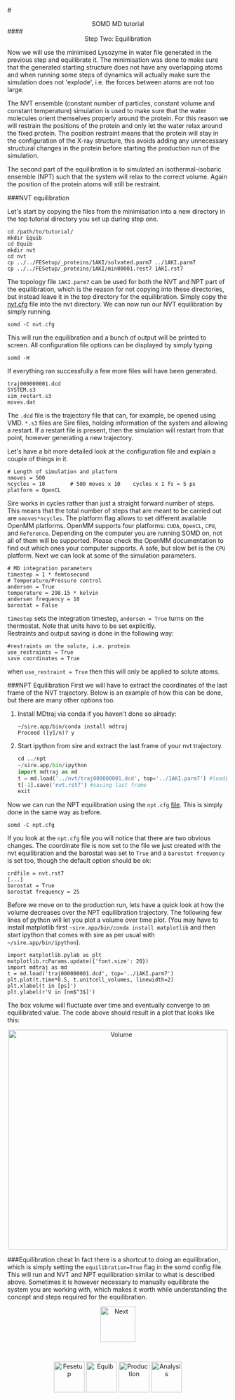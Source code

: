 #<center>SOMD MD tutorial</center>
####<center>Step Two: Equilibration </center>

Now we will use the minimised Lysozyme in water file generated in the previous step and equilibrate it. The minimisation was done to make sure that the generated starting structure does not have any overlapping atoms and when running some steps of dynamics will actually make sure the simulation does not 'explode', i.e. the forces between atoms are not too large.
 
The NVT ensemble (constant number of particles, constant volume and constant temperature) simulation is used to make sure that the water molecules orient themselves properly around the protein. For this reason we will restrain the positions of the protein and only let the water relax around the fixed protein. The position restraint means that the protein will stay in the configuration of the X-ray structure, this avoids adding any unnecessary structural changes in the protein before starting the production run of the simulation. 

The second part of the equilibration is to simulated an isothermal-isobaric ensemble (NPT) such that the system will relax to the correct volume. Again the position of the protein atoms will still be restraint. 

###NVT equilibration

Let's start by copying the files from the minimisation into a new directory in the top tutorial directory you set up during step one.  
   
    cd /path/to/tutorial/
    mkdir Equib
    cd Equib
    mkdir nvt
    cd nvt
    cp ../../FESetup/_proteins/1AKI/solvated.parm7 ../1AKI.parm7
    cp ../../FESetup/_proteins/1AKI/min00001.rest7 1AKI.rst7
 

The topology file `1AKI.parm7` can be used for both the NVT and NPT part of the equilibration, which is the reason for not copying into these directories, but instead leave it in the top directory for the equilibration. 
Simply copy the [nvt.cfg](Data/nvt.cfg) file into the nvt directory. We can now run our NVT equilibration by simply running. 

    somd -C nvt.cfg
This will run the equilibration and a bunch of output will be printed to screen. 
All configuration file options can be displayed by simply typing 

    somd -H

If everything ran successfully a few more files will have been generated. 

    traj000000001.dcd
    SYSTEM.s3
    sim_restart.s3
    moves.dat

The ```.dcd``` file is the trajectory file that can, for example, be opened using VMD. ```*.s3``` files are Sire files, holding information of the system and allowing a restart. If a restart file is present, then the simulation will restart from that point, however generating a new trajectory. 

Let's have a bit more detailed look at the configuration file and explain a couple of things in it. 

    # Length of simulation and platform
    nmoves = 500
    ncycles = 10        # 500 moves x 10    cycles x 1 fs = 5 ps
    platform = OpenCL 

Sire works in cycles rather than just a straight forward number of steps. This means that the total number of steps that are meant to be carried out are ```nmoves*ncycles```. The platform flag allows to set different available OpenMM platforms. OpenMM supports four platforms: ```CUDA```, ```OpenCL```, ```CPU```, and ```Reference```. Depending on the computer you are running SOMD on, not all of them will be supported. Please check the OpenMM documentation to find out which ones your computer supports. A safe, but slow bet is the ```CPU``` platform. 
Next we can look at some of the simulation parameters. 

    # MD integration parameters
    timestep = 1 * femtosecond
    # Temperature/Pressure control
    andersen = True
    temperature = 298.15 * kelvin
    andersen frequency = 10
    barostat = False 

```timestep``` sets the integration timestep, ```andersen = True``` turns on the thermostat. Note that units have to be set explicitly.  
Restraints and output saving is  done in the following way:
    
    #restraints on the solute, i.e. protein
    use_restraints = True
    save coordinates = True

when ```use_restraint = True``` then this will only be applied to solute atoms. 

###NPT Equilibration
First we will have to extract the coordinates of the last frame of the NVT trajectory. Below is an example of how this can be done, but there are many other options too. 

1. Install MDtraj via conda if you haven't done so already:
    
    ```
    ~/sire.app/bin/conda install mdtraj
    Proceed ([y]/n)? y
    ```
2. Start ipython from sire and extract the last frame of your nvt trajectory. 

    ```python
    cd ../npt 
    ~/sire.app/bin/ipython 
    import mdtraj as md
    t = md.load('../nvt/traj000000001.dcd', top='../1AKI.parm7') #loading trajectory and topology. 
    t[-1].save('nvt.rst7') #saving last frame
    exit
    ```
Now we can run the NPT equilibration using the ```npt.cfg``` [file](config_files/npt.cfg). This is simply done in the same way as before. 

```
somd -C npt.cfg
```
If you look at the ```npt.cfg``` file you will notice that there are two obvious changes. The coordinate file is now set to the file we just created with the nvt equilibration and the barostat was set to ```True``` and a ```barostat frequency``` is set too, though the default option should be ok:

```
crdfile = nvt.rst7
[...]
barostat = True
barostat frequency = 25

```
Before we move on to the production run, lets have a quick look at how the volume decreases over the NPT equilibration trajectory. 
The following few lines of python will let you plot a volume over time plot. (You may have to install matplotlib first ```~sire.app/bin/conda install matplotlib``` and then start ipython that comes with sire as per usual with ```~/sire.app/bin/ipython```).

```
import matplotlib.pylab as plt
matplotlib.rcParams.update({'font.size': 20})
import mdtraj as md
t = md.load('traj000000001.dcd', top='../1AKI.parm7')
plt.plot(t.time*0.5, t.unitcell_volumes, linewidth=2)
plt.xlabel(t in [ps]')
plt.ylabel(r'V in [nm$^3$]')
```
The box volume will fluctuate over time and eventually converge to an equilibrated value. The code above should result in a plot that looks like this:

<center>
<img src="Volume.png" alt="Volume" style="width: 500px;  min-width: 50px;" />
</center>


###Equilibration cheat
In fact there is a shortcut to doing an equilibration, which is simply setting the `equilibration=True` flag in the somd config file. This will run and NVT and NPT equilibration similar to what is described above. Sometimes it is however necessary to manually equilibrate the system you are working with, which makes it worth while understanding the concept and steps required for the equilibration. 

<center> <a href="Production.md"> <img src="Buttons/Next.jpg" alt="Next" style="width: 80px;  min-width: 50px;" /></a> </center>

&nbsp;
&nbsp;
&nbsp;
<center>
<a href="FESetup.md"><img src="Buttons/FEsetup_b.jpg" alt="Fesetup" style="width: 70px;  min-width: 50px;" /></a> 
<a href="Equib.md"><img src="Buttons/Equib_r.jpg" alt="Equib" style="width: 70px;  min-width: 50px;"/></a> 
<a href="Production.md"><img src="Buttons/Production_b.jpg" alt="Production" style="width: 70px;  min-width: 50px;"/></a> 
<a href="Analysis.md"><img src="Buttons/Analysis_b.jpg" alt="Analysis" style="width: 70px;  min-width: 50px;" /></a>
</center>